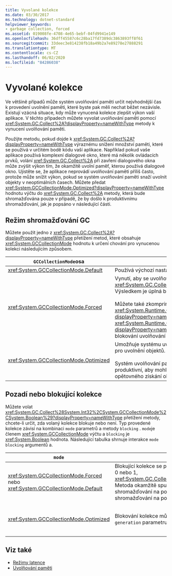 ```yaml
---
title: Vyvolané kolekce
ms.date: 03/30/2017
ms.technology: dotnet-standard
helpviewer_keywords:
- garbage collection, forced
ms.assetid: 019008fe-4708-4e65-bebf-04fd9941e149
ms.openlocfilehash: 36dff45587c6c28ba17fd7389dc3863893ff8f61
ms.sourcegitcommit: 33deec3e814238fb18a49b2a7e89278e27888291
ms.translationtype: MT
ms.contentlocale: cs-CZ
ms.lasthandoff: 06/02/2020
ms.locfileid: "84286038"
---
```

# <a name="induced-collections"></a>Vyvolané kolekce
Ve většině případů může systém uvolňování paměti určit nejvhodnější čas k provedení uvolnění paměti, které byste pak měli nechat běžet nezávisle. Existují vzácná situace, kdy může vynucená kolekce zlepšit výkon vaší aplikace. V těchto případech můžete vyvolat uvolňování paměti pomocí <xref:System.GC.Collect%2A?displayProperty=nameWithType> metody k vynucení uvolňování paměti.  
  
 Použijte metodu, pokud dojde k <xref:System.GC.Collect%2A?displayProperty=nameWithType> výraznému snížení množství paměti, které se používá v určitém bodě kódu vaší aplikace. Například pokud vaše aplikace používá komplexní dialogové okno, které má několik ovládacích prvků, volání <xref:System.GC.Collect%2A> při zavření dialogového okna může zvýšit výkon tím, že okamžitě uvolní paměť, kterou používá dialogové okno. Ujistěte se, že aplikace neprovádí uvolňování paměti příliš často, protože může snížit výkon, pokud se systém uvolňování paměti snaží uvolnit objekty v neoptimálních časech. Můžete předat <xref:System.GCCollectionMode.Optimized?displayProperty=nameWithType> hodnotu výčtu do <xref:System.GC.Collect%2A> metody, která bude shromažďována pouze v případě, že by došlo k produktivnímu shromažďování, jak je popsáno v následující části.  
  
## <a name="gc-collection-mode"></a>Režim shromažďování GC  
 Můžete použít jedno z <xref:System.GC.Collect%2A?displayProperty=nameWithType> přetížení metod, které obsahuje <xref:System.GCCollectionMode> hodnotu k určení chování pro vynucenou kolekci následujícím způsobem.  
  
|`GCCollectionMode`osa|Popis|  
|------------------------------|-----------------|  
|<xref:System.GCCollectionMode.Default>|Používá výchozí nastavení uvolňování paměti pro běžící verzi rozhraní .NET.|  
|<xref:System.GCCollectionMode.Forced>|Vynutí, aby se uvolňování paměti staly okamžitě. To je ekvivalentní volání <xref:System.GC.Collect?displayProperty=nameWithType> přetížení. Výsledkem je úplná blokující kolekce všech generací.<br /><br /> Můžete také zkomprimovat haldu velkých objektů nastavením <xref:System.Runtime.GCSettings.LargeObjectHeapCompactionMode%2A?displayProperty=nameWithType> vlastnosti na hodnotu <xref:System.Runtime.GCLargeObjectHeapCompactionMode.CompactOnce?displayProperty=nameWithType> před vynucením okamžitého úplného blokování uvolňování paměti.|  
|<xref:System.GCCollectionMode.Optimized>|Umožňuje systému uvolňování paměti určit, zda je aktuální čas optimální pro uvolnění objektů.<br /><br /> Systém uvolňování paměti může určit, že kolekce nebude dostatečně produktivní, aby mohla být odůvodněná. v takovém případě se vrátí bez opětovného získání objektů.|  
  
## <a name="background-or-blocking-collections"></a>Pozadí nebo blokující kolekce  
 Můžete volat <xref:System.GC.Collect%28System.Int32%2CSystem.GCCollectionMode%2CSystem.Boolean%29?displayProperty=nameWithType> přetížení metody, chcete-li určit, zda volaný kolekce blokuje nebo není. Typ provedené kolekce závisí na kombinaci `mode` parametrů a metody `blocking` . `mode`je členem <xref:System.GCCollectionMode> výčtu a `blocking` je <xref:System.Boolean> hodnota. Následující tabulka shrnuje interakce `mode` `blocking` argumentů a.  
  
|`mode`|`blocking` = `true`|`blocking` = `false`|  
|------------|--------------------------|---------------------------|  
|<xref:System.GCCollectionMode.Forced> nebo <xref:System.GCCollectionMode.Default>|Blokující kolekce se provádí co nejrychleji. Pokud probíhá shromažďování na pozadí a generace je 0 nebo 1, <xref:System.GC.Collect%28System.Int32%2CSystem.GCCollectionMode%2CSystem.Boolean%29> Metoda okamžitě spustí blokující kolekci a vrátí po dokončení kolekce. Pokud probíhá shromažďování na pozadí a `generation` parametr je 2, metoda počká, dokud není dokončeno shromažďování na pozadí, spustí blokující kolekci 2 a potom vrátí.|Kolekce se provádí co nejrychleji. <xref:System.GC.Collect%28System.Int32%2CSystem.GCCollectionMode%2CSystem.Boolean%29>Metoda požaduje kolekci na pozadí, ale není zaručena. v závislosti na okolnostech může být stále prováděna blokující kolekce. Pokud kolekce na pozadí již probíhá, metoda se vrátí okamžitě.|  
|<xref:System.GCCollectionMode.Optimized>|Blokování kolekce může být provedeno v závislosti na stavu systému uvolňování paměti a `generation` parametru. Systém uvolňování paměti se pokusí poskytnout optimální výkon.|Kolekce může být provedena v závislosti na stavu systému uvolňování paměti. <xref:System.GC.Collect%28System.Int32%2CSystem.GCCollectionMode%2CSystem.Boolean%29>Metoda požaduje kolekci na pozadí, ale není zaručena. v závislosti na okolnostech může být stále prováděna blokující kolekce. Systém uvolňování paměti se pokusí poskytnout optimální výkon. Pokud kolekce na pozadí již probíhá, metoda se vrátí okamžitě.|  
  
## <a name="see-also"></a>Viz také

- [Režimy latence](latency.md)
- [Uvolňování paměti](index.md)
